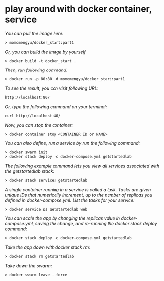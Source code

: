 # play around with docker container, service

*You can pull the image here:*
```
> momomengyu/docker_start:part1
```

*Or, you can build the image by yourself*
```
> docker build -t docker_start .
```

*Then, run following command:*
```
> docker run -p 80:80 -d momomengyu/docker_start:part1
```

*To see the result, you can visit following URL:*
```
http://localhost:80/
```
*Or, type the following command on your terminal:*
```
curl http://localhost:80/
```

*Now, you can stop the container:*
```
> docker container stop <CONTAINER ID or NAME>
```

*You can also define, run a service by run the following command:*
```
> docker swarm init
> docker stack deploy -c docker-compose.yml getstartedlab
```

*The following example command lets you view all services associated with the getstartedlab stack:*
```
> docker stack services getstartedlab
```

*A single container running in a service is called a task. Tasks are given unique IDs that numerically increment, up to the number of replicas you defined in docker-compose.yml. List the tasks for your service:*
```
> docker service ps getstartedlab_web
```

*You can scale the app by changing the replicas value in docker-compose.yml, saving the change, and re-running the docker stack deploy command:*
```
> docker stack deploy -c docker-compose.yml getstartedlab
```

*Take the app down with docker stack rm:*
```
> docker stack rm getstartedlab
```

*Take down the swarm:*
```
> docker swarm leave --force
```
